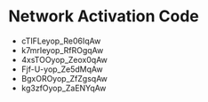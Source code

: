 # Network Activation Code
* cTIFLeyop_Re06IqAw
* k7mrIeyop_RfROgqAw
* 4xsTOOyop_Zeox0qAw
* Fjf-U-yop_Ze5dMqAw
* BgxOROyop_ZfZgsqAw
* kg3zfOyop_ZaENYqAw